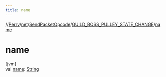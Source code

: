 ```yaml
---
title: name
---
```

//[Perry](../../../../index.html)/[net](../../index.html)/[SendPacketOpcode](../index.html)/[GUILD_BOSS_PULLEY_STATE_CHANGE](index.html)/[name](name.html)



# name



[jvm]\
val [name](name.html): [String](https://kotlinlang.org/api/latest/jvm/stdlib/kotlin/-string/index.html)




